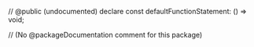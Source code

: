 // @public (undocumented)
declare const defaultFunctionStatement: () => void;


// (No @packageDocumentation comment for this package)
